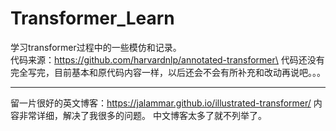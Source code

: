 # Transformer_Learn
学习transformer过程中的一些模仿和记录。\
代码来源：https://github.com/harvardnlp/annotated-transformer\
代码还没有完全写完，目前基本和原代码内容一样，以后还会不会有所补充和改动再说吧。。。
***
留一片很好的英文博客：https://jalammar.github.io/illustrated-transformer/
内容非常详细，解决了我很多的问题。
中文博客太多了就不列举了。
